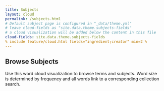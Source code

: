 ```yaml
---
title: Subjects
layout: cloud
permalink: /subjects.html
# Default subject page is configured in "_data/theme.yml"
# leave cloud-fields as "site.data.theme.subjects-fields"
# a cloud visualization will be added below the content in this file
cloud-fields: site.data.theme.subjects-fields
% include feature/cloud.html fields="ingredient;creator" min=2 %
---
```


## Browse Subjects

Use this word cloud visualization to browse terms and subjects.
Word size is determined by frequency and all words link to a corresponding collection search.
